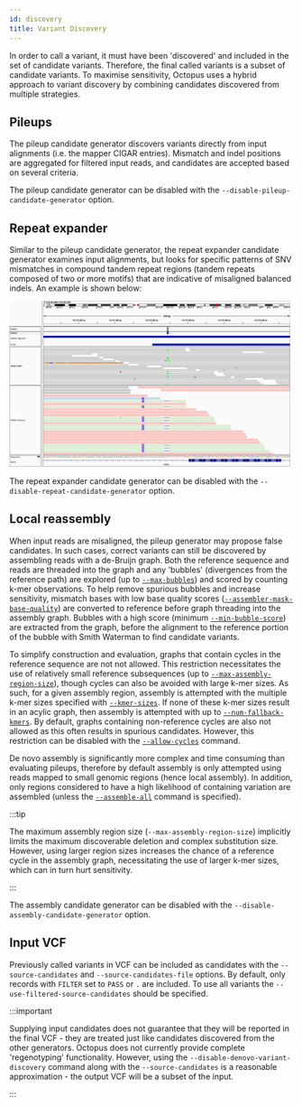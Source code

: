 ```yaml
---
id: discovery
title: Variant Discovery
---
```


In order to call a variant, it must have been 'discovered' and included in the set of candidate variants. Therefore, the final called variants is a subset of candidate variants. To maximise sensitivity, Octopus uses a hybrid approach to variant discovery by combining candidates discovered from multiple strategies. 

## Pileups

The pileup candidate generator discovers variants directly from input alignments (i.e. the mapper CIGAR entries). Mismatch and indel positions are aggregated for filtered input reads, and candidates are accepted based on several criteria.

The pileup candidate generator can be disabled with the `--disable-pileup-candidate-generator` option.

## Repeat expander

Similar to the pileup candidate generator, the repeat expander candidate generator examines input alignments, but looks for specific patterns of SNV mismatches in compound tandem repeat regions (tandem repeats composed of two or more motifs) that are indicative of misaligned balanced indels. An example is shown below:

![Docusaurus](/img/guides/balanced_indels.png)

The repeat expander candidate generator can be disabled with the `--disable-repeat-candidate-generator` option.

## Local reassembly

When input reads are misaligned, the pileup generator may propose false candidates. In such cases, correct variants can still be discovered by assembling reads with a de-Bruijn graph. Both the reference sequence and reads are threaded into the graph and any 'bubbles' (divergences from the reference path) are explored (up to [`--max-bubbles`](cli.md#--max-bubbles)) and scored by counting k-mer observations. To help remove spurious bubbles and increase sensitivity, mismatch bases with low base quality scores ([`--assembler-mask-base-quality`](cli.md#--assembler-mask-base-quality)) are converted to reference before graph threading into the assembly graph. Bubbles with a high score (minimum [`--min-bubble-score`](cli.md#--min-bubble-score)) are extracted from the graph, before the alignment to the reference portion of the bubble with Smith Waterman to find candidate variants.

To simplify construction and evaluation, graphs that contain cycles in the reference sequence are not not allowed. This restriction necessitates the use of relatively small reference subsequences (up to [`--max-assembly-region-size`](cli.md#--max-assembly-region-size)), though cycles can also be avoided with large k-mer sizes. As such, for a given assembly region, assembly is attempted with the multiple k-mer sizes specified with [`--kmer-sizes`](cli.md#--kmer-sizes). If none of these k-mer sizes result in an acylic graph, then assembly is attempted with up to [`--num-fallback-kmers`](cli.md#--num-fallback-kmers). By default, graphs containing non-reference cycles are also not allowed as this often results in spurious candidates. However, this restriction can be disabled with the [`--allow-cycles`](cli.md#--allow-cycles) command.

De novo assembly is significantly more complex and time consuming than evaluating pileups, therefore by default assembly is only attempted using reads mapped to small genomic regions (hence local assembly). In addition, only regions considered to have a high likelihood of containing variation are assembled (unless the [`--assemble-all`](cli.md#--assemble-all) command is specified).

:::tip

The maximum assembly region size (`--max-assembly-region-size`) implicitly limits the maximum discoverable deletion and complex substitution size. However, using larger region sizes increases the chance of a reference cycle in the assembly graph, necessitating the use of larger k-mer sizes, which can in turn hurt sensitivity.

:::

The assembly candidate generator can be disabled with the `--disable-assembly-candidate-generator` option.

## Input VCF

Previously called variants in VCF can be included as candidates with the `--source-candidates` and `--source-candidates-file` options. By default, only records with `FILTER` set to `PASS` or `.` are included. To use all variants the `--use-filtered-source-candidates` should be specified.

:::important

Supplying input candidates does not guarantee that they will be reported in the final VCF - they are treated just like candidates discovered from the other generators. Octopus does not currently provide complete 'regenotyping' functionality. However, using the `--disable-denovo-variant-discovery` command along with the `--source-candidates` is a reasonable approximation - the output VCF will be a subset of the input.

:::
